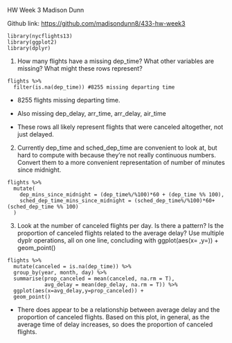 HW Week 3
Madison Dunn

Github link: https://github.com/madisondunn8/433-hw-week3


```{r setup, include=FALSE}
library(nycflights13)
library(ggplot2)
library(dplyr)
```

1. How many flights have a missing dep_time? What other variables are missing? What might these rows represent?

```{r}
flights %>% 
  filter(is.na(dep_time)) #8255 missing departing time
```
- 8255 flights missing departing time. 

- Also missing dep_delay, arr_time, arr_delay, air_time

- These rows all likely represent flights that were canceled altogether, not just delayed. 

2. Currently dep_time and sched_dep_time are convenient to look at, but hard to compute with because they’re not really continuous numbers. Convert them to a more convenient representation of number of minutes since midnight.

```{r}
flights %>% 
  mutate(
    dep_mins_since_midnight = (dep_time%/%100)*60 + (dep_time %% 100),
    sched_dep_time_mins_since_midnight = (sched_dep_time%/%100)*60+(sched_dep_time %% 100)
  )
```


3. Look at the number of canceled flights per day. Is there a pattern? Is the proportion of canceled flights related to the average delay? Use multiple dyplr operations, all on one line, concluding with ggplot(aes(x= ,y=)) + geom_point()

```{r}
flights %>%
  mutate(canceled = is.na(dep_time)) %>%
  group_by(year, month, day) %>%
  summarise(prop_canceled = mean(canceled, na.rm = T),
            avg_delay = mean(dep_delay, na.rm = T)) %>%
  ggplot(aes(x=avg_delay,y=prop_canceled)) +
  geom_point()
```

- There does appear to be a relationship between average delay and the proportion of canceled flights. Based on this plot, in general, as the average time of delay increases, so does the proportion of canceled flights. 
